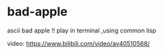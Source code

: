 # bad-apple
ascii bad apple !! play in terminal ,using  common lisp

video:
https://www.bilibili.com/video/av40510568/
